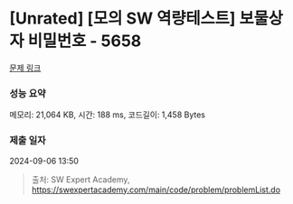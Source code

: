 # [Unrated] [모의 SW 역량테스트] 보물상자 비밀번호 - 5658 

[문제 링크](https://swexpertacademy.com/main/code/problem/problemDetail.do?contestProbId=AWXRUN9KfZ8DFAUo) 

### 성능 요약

메모리: 21,064 KB, 시간: 188 ms, 코드길이: 1,458 Bytes

### 제출 일자

2024-09-06 13:50



> 출처: SW Expert Academy, https://swexpertacademy.com/main/code/problem/problemList.do